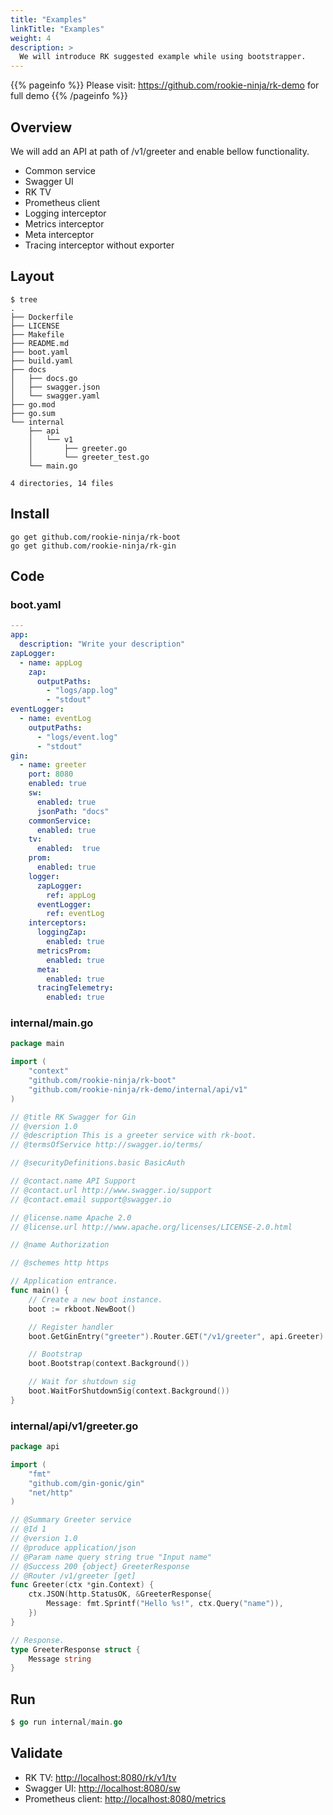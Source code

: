```yaml
---
title: "Examples"
linkTitle: "Examples"
weight: 4
description: >
  We will introduce RK suggested example while using bootstrapper.
---
```

{{% pageinfo %}} 
Please visit: https://github.com/rookie-ninja/rk-demo for full demo
{{% /pageinfo %}}

## Overview
We will add an API at path of /v1/greeter and enable bellow functionality.

- Common service
- Swagger UI
- RK TV
- Prometheus client
- Logging interceptor
- Metrics interceptor
- Meta interceptor
- Tracing interceptor without exporter

## Layout
```shell script
$ tree
.
├── Dockerfile
├── LICENSE
├── Makefile
├── README.md
├── boot.yaml
├── build.yaml
├── docs
│   ├── docs.go
│   ├── swagger.json
│   └── swagger.yaml
├── go.mod
├── go.sum
└── internal
    ├── api
    │   └── v1
    │       ├── greeter.go
    │       └── greeter_test.go
    └── main.go

4 directories, 14 files
```

## Install
```shell script
go get github.com/rookie-ninja/rk-boot
go get github.com/rookie-ninja/rk-gin
```

## Code
### boot.yaml
```yaml
---
app:
  description: "Write your description"
zapLogger:
  - name: appLog
    zap:
      outputPaths:
        - "logs/app.log"
        - "stdout"
eventLogger:
  - name: eventLog
    outputPaths:
      - "logs/event.log"
      - "stdout"
gin:
  - name: greeter
    port: 8080
    enabled: true
    sw:
      enabled: true
      jsonPath: "docs"
    commonService:
      enabled: true
    tv:
      enabled:  true
    prom:
      enabled: true
    logger:
      zapLogger:
        ref: appLog
      eventLogger:
        ref: eventLog
    interceptors:
      loggingZap:
        enabled: true
      metricsProm:
        enabled: true
      meta:
        enabled: true
      tracingTelemetry:
        enabled: true
```

### internal/main.go
```go
package main

import (
	"context"
	"github.com/rookie-ninja/rk-boot"
	"github.com/rookie-ninja/rk-demo/internal/api/v1"
)

// @title RK Swagger for Gin
// @version 1.0
// @description This is a greeter service with rk-boot.
// @termsOfService http://swagger.io/terms/

// @securityDefinitions.basic BasicAuth

// @contact.name API Support
// @contact.url http://www.swagger.io/support
// @contact.email support@swagger.io

// @license.name Apache 2.0
// @license.url http://www.apache.org/licenses/LICENSE-2.0.html

// @name Authorization

// @schemes http https

// Application entrance.
func main() {
	// Create a new boot instance.
	boot := rkboot.NewBoot()

	// Register handler
	boot.GetGinEntry("greeter").Router.GET("/v1/greeter", api.Greeter)

	// Bootstrap
	boot.Bootstrap(context.Background())

	// Wait for shutdown sig
	boot.WaitForShutdownSig(context.Background())
}
```

### internal/api/v1/greeter.go
```go
package api

import (
	"fmt"
	"github.com/gin-gonic/gin"
	"net/http"
)

// @Summary Greeter service
// @Id 1
// @version 1.0
// @produce application/json
// @Param name query string true "Input name"
// @Success 200 {object} GreeterResponse
// @Router /v1/greeter [get]
func Greeter(ctx *gin.Context) {
	ctx.JSON(http.StatusOK, &GreeterResponse{
		Message: fmt.Sprintf("Hello %s!", ctx.Query("name")),
	})
}

// Response.
type GreeterResponse struct {
	Message string
}
```

## Run
```go
$ go run internal/main.go
```

## Validate
- RK TV: [http://localhost:8080/rk/v1/tv](http://localhost:8080/rk/v1/tv)
- Swagger UI: [http://localhost:8080/sw](http://localhost:8080/sw)
- Prometheus client: [http://localhost:8080/metrics](http://localhost:8080/metrics)